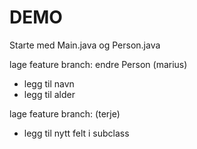 DEMO
=====

Starte med Main.java og Person.java

lage feature branch: endre Person (marius)

* legg til navn
* legg til alder

lage feature branch:  (terje)

* legg til nytt felt i subclass
